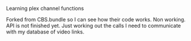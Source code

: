 Learning plex channel functions

Forked from CBS.bundle so I can see how their code works.
Non working. API is not finished yet. Just working out the calls I need to communicate with my database of video links.
